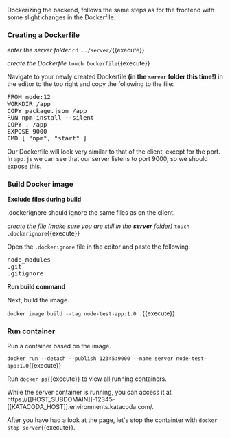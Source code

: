 Dockerizing the backend, follows the same steps as for the frontend with some slight changes in the Dockerfile.

### Creating a Dockerfile

*enter the server folder*
`cd ../server/`{{execute}}

*create the Dockerfile*
`touch Dockerfile`{{execute}}

Navigate to your newly created Dockerfile **(in the `server` folder this time!)** in the editor to the top right and copy the following to the file:

<pre class="file" data-filename="Dockerfile" data-target="replace">
FROM node:12
WORKDIR /app
COPY package.json /app
RUN npm install --silent
COPY . /app
EXPOSE 9000
CMD [ "npm", "start" ]
</pre>

Our Dockerfile will look very similar to that of the client, except for the port. In `app.js` we can see that our server listens to port 9000, so we should expose this.

### Build Docker image

**Exclude files during build**

.dockerignore should ignore the same files as on the client.

*create the file (make sure you are still in the **server** folder)*
`touch .dockerignore`{{execute}} 

Open the `.dockerignore` file in the editor and paste the following:

<pre class="file" data-filename=".dockerignore" data-target="replace">
node_modules 
.git
.gitignore
</pre>

**Run build command**

Next, build the image.

`docker image build --tag node-test-app:1.0 .`{{execute}}

### Run container

Run a container based on the image.

`docker run --detach --publish 12345:9000 --name server node-test-app:1.0`{{execute}}

Run `docker ps`{{execute}} to view all running containers.

While the server container is running, you can access it at https://[[HOST_SUBDOMAIN]]-12345-[[KATACODA_HOST]].environments.katacoda.com/.

After you have had a look at the page, let's stop the containter with `docker stop server`{{execute}}.